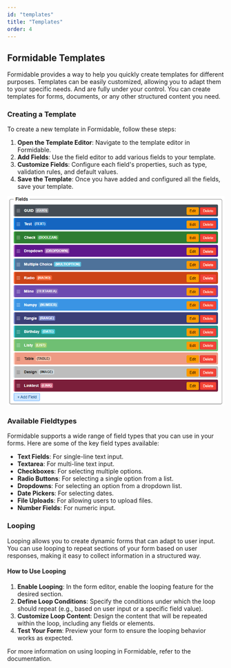 ```yaml
---
id: "templates"
title: "Templates"
order: 4
---
```


## Formidable Templates

Formidable provides a way to help you quickly create templates for different purposes. Templates can be easily customized, allowing you to adapt them to your specific needs. And are fully under your control. You can create templates for forms, documents, or any other structured content you need.

### Creating a Template

To create a new template in Formidable, follow these steps:

1. **Open the Template Editor**: Navigate to the template editor in Formidable.
2. **Add Fields**: Use the field editor to add various fields to your template.
3. **Customize Fields**: Configure each field's properties, such as type, validation rules, and default values.
4. **Save the Template**: Once you have added and configured all the fields, save your template.

![Template Fields](images/template-fields.png)

### Available Fieldtypes

Formidable supports a wide range of field types that you can use in your forms. Here are some of the key field types available:

- **Text Fields**: For single-line text input.
- **Textarea**: For multi-line text input.
- **Checkboxes**: For selecting multiple options.
- **Radio Buttons**: For selecting a single option from a list.
- **Dropdowns**: For selecting an option from a dropdown list.
- **Date Pickers**: For selecting dates.
- **File Uploads**: For allowing users to upload files.
- **Number Fields**: For numeric input.

### Looping

Looping allows you to create dynamic forms that can adapt to user input. You can use looping to repeat sections of your form based on user responses, making it easy to collect information in a structured way.

#### How to Use Looping

1. **Enable Looping**: In the form editor, enable the looping feature for the desired section.
2. **Define Loop Conditions**: Specify the conditions under which the loop should repeat (e.g., based on user input or a specific field value).
3. **Customize Loop Content**: Design the content that will be repeated within the loop, including any fields or elements.
4. **Test Your Form**: Preview your form to ensure the looping behavior works as expected.

For more information on using looping in Formidable, refer to the documentation.

